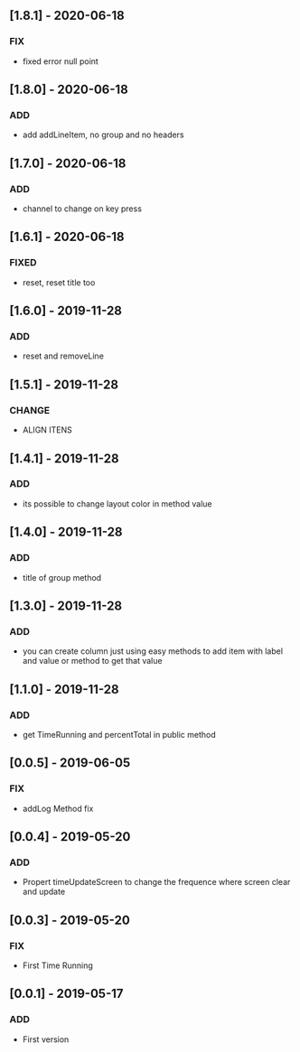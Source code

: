 ## [1.8.1] - 2020-06-18
### FIX
- fixed error null point


## [1.8.0] - 2020-06-18
### ADD
- add addLineItem, no group and no headers

## [1.7.0] - 2020-06-18
### ADD
- channel to change on key press


## [1.6.1] - 2020-06-18
### FIXED
- reset, reset title too

## [1.6.0] - 2019-11-28
### ADD
- reset and removeLine


## [1.5.1] - 2019-11-28
### CHANGE
- ALIGN ITENS

## [1.4.1] - 2019-11-28
### ADD
- its possible to change layout color in method value


## [1.4.0] - 2019-11-28
### ADD
- title of group method

## [1.3.0] - 2019-11-28
### ADD
- you can create column just using easy methods to add item with label and value or method to get that value

## [1.1.0] - 2019-11-28
### ADD
- get TimeRunning and percentTotal in public method


## [0.0.5] - 2019-06-05
### FIX
- addLog Method fix

## [0.0.4] - 2019-05-20
### ADD
- Propert timeUpdateScreen to change the frequence where screen clear and update

## [0.0.3] - 2019-05-20
### FIX
- First Time Running 

## [0.0.1] - 2019-05-17
### ADD
- First version